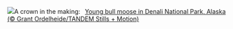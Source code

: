 ![](https://www.bing.com/th?id=OHR.YoungMoose_EN-US2991221135_UHD.jpg&w=1000)A crown in the making:&nbsp;&ensp;[Young bull moose in Denali National Park, Alaska (© Grant Ordelheide/TANDEM Stills + Motion)](https://www.bing.com/th?id=OHR.YoungMoose_EN-US2991221135_UHD.jpg)
<br><br/>
